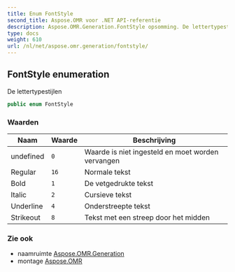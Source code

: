 ```yaml
---
title: Enum FontStyle
second_title: Aspose.OMR voor .NET API-referentie
description: Aspose.OMR.Generation.FontStyle opsomming. De lettertypestijlen
type: docs
weight: 610
url: /nl/net/aspose.omr.generation/fontstyle/
---
```

## FontStyle enumeration

De lettertypestijlen

```csharp
public enum FontStyle
```

### Waarden

| Naam | Waarde | Beschrijving |
| --- | --- | --- |
| undefined | `0` | Waarde is niet ingesteld en moet worden vervangen |
| Regular | `16` | Normale tekst |
| Bold | `1` | De vetgedrukte tekst |
| Italic | `2` | Cursieve tekst |
| Underline | `4` | Onderstreepte tekst |
| Strikeout | `8` | Tekst met een streep door het midden |

### Zie ook

* naamruimte [Aspose.OMR.Generation](../../aspose.omr.generation/)
* montage [Aspose.OMR](../../)


